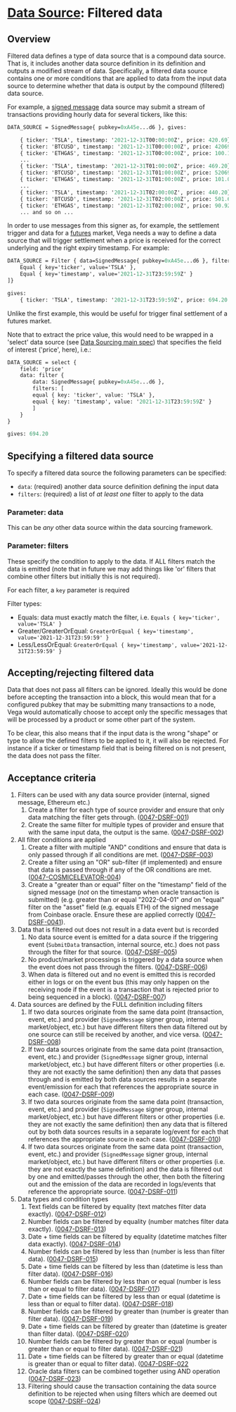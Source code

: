 # [Data Source](./0045-DSRC-data_sourcing.md): Filtered data


## Overview

Filtered data defines a type of data source that is a compound data source. That is, it includes another data source definition in its definition and outputs a modified stream of data. Specifically, a filtered data source contains one or more conditions that are applied to data from the input data source to determine whether that data is output by the compound (filtered) data source.

For example, a [signed message](./0046-DSRM-data_source_signed_message.md) data source may submit a stream of transactions providing hourly data for several tickers, like this:

```proto
DATA_SOURCE = SignedMessage{ pubkey=0xA45e...d6 }, gives:

	{ ticker: 'TSLA', timestamp: '2021-12-31T00:00:00Z', price: 420.69}
	{ ticker: 'BTCUSD', timestamp: '2021-12-31T00:00:00Z', price: 42069.303}
	{ ticker: 'ETHGAS', timestamp: '2021-12-31T00:00:00Z', price: 100.1}
	...
	{ ticker: 'TSLA', timestamp: '2021-12-31T01:00:00Z', price: 469.20}
	{ ticker: 'BTCUSD', timestamp: '2021-12-31T01:00:00Z', price: 52069.42}
	{ ticker: 'ETHGAS', timestamp: '2021-12-31T01:00:00Z', price: 101.0}
	...
	{ ticker: 'TSLA', timestamp: '2021-12-31T02:00:00Z', price: 440.20}
	{ ticker: 'BTCUSD', timestamp: '2021-12-31T02:00:00Z', price: 501.666}
	{ ticker: 'ETHGAS', timestamp: '2021-12-31T02:00:00Z', price: 90.92}
	... and so on ...
```

In order to use messages from this signer as, for example, the settlement trigger and data for a [futures](./0016-PFUT-product_builtin_future.md) market, Vega needs a way to define a data source that will trigger settlement when a price is received for the correct underlying and the right expiry timestamp. For example:

```proto
DATA_SOURCE = Filter { data=SignedMessage{ pubkey=0xA45e...d6 }, filters=[
	Equal { key='ticker', value='TSLA' },
	Equal { key='timestamp', value='2021-12-31T23:59:59Z' }
]}

gives:
	{ ticker: 'TSLA', timestamp: '2021-12-31T23:59:59Z', price: 694.20 }
```

Unlike the first example, this would be useful for trigger final settlement of a futures market.

Note that to extract the price value, this would need to be wrapped in a 'select' data source (see [Data Sourcing main spec](./0045-DSRC-data_sourcing.md)) that specifies the field of interest ('price', here), i.e.:

```proto
DATA_SOURCE = select {
	field: 'price'
	data: filter {
		data: SignedMessage{ pubkey=0xA45e...d6 },
		filters: [
	    equal { key: 'ticker', value: 'TSLA' },
	    equal { key: 'timestamp', value: '2021-12-31T23:59:59Z' }
		]
	}
}

gives: 694.20
```

## Specifying a filtered data source

To specify a filtered data source the following parameters can be specified:

- `data`: (required) another data source definition defining the input data
- `filters`: (required) a list of _at least one_ filter to apply to the data

### Parameter: data

This can be *any* other data source within the data sourcing framework.

### Parameter: filters

These specify the condition to apply to the data. If ALL filters match the data is emitted (note that in future we may add things like 'or' filters that combine other filters but initially this is not required).

For each filter, a `key` parameter is required

Filter types:

- Equals: data must exactly match the filter, i.e. `Equals { key='ticker', value='TSLA' }`
- Greater/GreaterOrEqual: `GreaterOrEqual { key='timestamp', value='2021-12-31T23:59:59' }`
- Less/LessOrEqual: `GreaterOrEqual { key='timestamp', value='2021-12-31T23:59:59' }`

## Accepting/rejecting filtered data

Data that does not pass all filters can be ignored. Ideally this would be done before accepting the transaction into a block, this would mean that for a configured pubkey that may be submitting many transactions to a node, Vega would automatically choose to accept only the specific messages that will be processed by a product or some other part of the system.

To be clear, this also means that if the input data is the wrong "shape" or type to allow the defined filters to be applied to it, it will also be rejected. For instance if a ticker or timestamp field that is being filtered on is not present, the data does not pass the filter.

## Acceptance criteria

1. Filters can be used with any data source provider (internal, signed message, Ethereum etc.)
	1. Create a filter for each type of source provider and ensure that only data matching the filter gets through. (<a name="0047-DSRF-001" href="#0047-DSRF-001">0047-DSRF-001</a>)
	1. Create the same filter for multiple types of provider and ensure that with the same input data, the output is the same. (<a name="0047-DSRF-002" href="#0047-DSRF-002">0047-DSRF-002</a>)
1. All filter conditions are applied
	1. Create a filter with multiple "AND" conditions and ensure that data is only passed through if all conditions are met. (<a name="0047-DSRF-003" href="#0047-DSRF-003">0047-DSRF-003</a>)
	1. Create a filter using an "OR" sub-filter (if implemented) and ensure that data is passed through if any of the OR conditions are met. (<a name="0047-COSMICELEVATOR-004" href="#0047-COSMICELEVATOR-004">0047-COSMICELEVATOR-004</a>)
	1. Create a "greater than or equal" filter on the "timestamp" field of the signed message (*not* on the timestamp when oracle transaction is  submitted) (e.g. greater than or equal "2022-04-01" *and* on "equal" filter on the "asset" field (e.g. equals ETH) of the signed message from Coinbase oracle. Ensure these are applied correctly (<a name="0047-DSRF-0041" href="#0047-DSRF-0041">0047-DSRF-0041</a>).
1. Data that is filtered out does not result in a data event but is recorded
	1. No data source event is emitted for a data source if the triggering event (`SubmitData` transaction, internal source, etc.) does not pass through the filter for that source. (<a name="0047-DSRF-005" href="#0047-DSRF-005">0047-DSRF-005</a>)
	1. No product/market processings is triggered by a data source when the event does not pass through the filters. (<a name="0047-DSRF-006" href="#0047-DSRF-006">0047-DSRF-006</a>)
	1. When data is filtered out and no event is emitted this is recorded either in logs or on the event bus (this may only happen on the receiving node if the event is a transaction that is rejected prior to being sequenced in a block). (<a name="0047-DSRF-007" href="#0047-DSRF-007">0047-DSRF-007</a>)
1. Data sources are defined by the FULL definition including filters
	1. If two data sources originate from the same data point (transaction, event, etc.) and provider (`SignedMessage` signer group, internal market/object, etc.) but have different filters then data filtered out by one source can still be received by another, and vice versa. (<a name="0047-DSRF-008" href="#0047-DSRF-008">0047-DSRF-008</a>)
	1. If two data sources originate from the same data point (transaction, event, etc.) and provider (`SignedMessage` signer group, internal market/object, etc.) but have different filters or other properties (i.e. they are not exactly the same definition) then any data that passes through and is emitted by both data sources results in a separate event/emission for each that references the appropriate source in each case. (<a name="0047-DSRF-009" href="#0047-DSRF-009">0047-DSRF-009</a>)
	1. If two data sources originate from the same data point (transaction, event, etc.) and provider (`SignedMessage` signer group, internal market/object, etc.) but have different filters or other properties (i.e. they are not exactly the same definition) then any data that is filtered out by both data sources results in a separate log/event for each that references the appropriate source in each case. (<a name="0047-DSRF-010" href="#0047-DSRF-010">0047-DSRF-010</a>)
	1. If two data sources originate from the same data point (transaction, event, etc.) and provider (`SignedMessage` signer group, internal market/object, etc.) but have different filters or other properties (i.e. they are not exactly the same definition) and the data is filtered out by one and emitted/passes through the other, then both the filtering out and the emission of the data are recorded in logs/events that reference the appropriate source. (<a name="0047-DSRF-011" href="#0047-DSRF-011">0047-DSRF-011</a>)
1. Data types and condition types
	1. Text fields can be filtered by equality (text matches filter data exactly). (<a name="0047-DSRF-012" href="#0047-DSRF-012">0047-DSRF-012</a>)
	1. Number fields can be filtered by equality (number matches filter data exactly). (<a name="0047-DSRF-013" href="#0047-DSRF-013">0047-DSRF-013</a>)
	1. Date + time fields can be filtered by equality (datetime matches filter data exactly). (<a name="0047-DSRF-014" href="#0047-DSRF-014">0047-DSRF-014</a>)
	1. Number fields can be filtered by less than (number is less than filter data). (<a name="0047-DSRF-015" href="#0047-DSRF-015">0047-DSRF-015</a>)
	1. Date + time fields can be filtered by less than (datetime is less than filter data). (<a name="0047-DSRF-016" href="#0047-DSRF-016">0047-DSRF-016</a>)
	1. Number fields can be filtered by less than or equal (number is less than or equal to filter data). (<a name="0047-DSRF-017" href="#0047-DSRF-017">0047-DSRF-017</a>)
	1. Date + time fields can be filtered by less than or equal (datetime is less than or equal to filter data). (<a name="0047-DSRF-018" href="#0047-DSRF-018">0047-DSRF-018</a>)
	1. Number fields can be filtered by greater than (number is greater than filter data). (<a name="0047-DSRF-019" href="#0047-DSRF-019">0047-DSRF-019</a>)
	1. Date + time fields can be filtered by greater than (datetime is greater than filter data). (<a name="0047-DSRF-020" href="#0047-DSRF-020">0047-DSRF-020</a>)
	1. Number fields can be filtered by greater than or equal (number is greater than or equal to filter data). (<a name="0047-DSRF-021" href="#0047-DSRF-021">0047-DSRF-021</a>)
	1. Date + time fields can be filtered by greater than or equal (datetime is greater than or equal to filter data). (<a name="0047-DSRF-022" href="#0047-DSRF-022">0047-DSRF-022</a>
	1. Oracle data filters can be combined together using AND operation (<a name="0047-DSRF-023" href="#0047-DSRF-023">0047-DSRF-023</a>)
	1. Filtering should cause the transaction containing the data source definition to be rejected when using filters which are deemed out scope (<a name="0047-DSRF-024" href="#0047-DSRF-024">0047-DSRF-024</a>)
